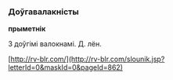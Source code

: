 ### Доўгавалакністы
**прыметнік**

З доўгімі валокнамі. Д. лён.

<a rel="author">[http://rv-blr.com/](http://rv-blr.com/slounik.jsp?letterId=0&maskId=0&pageId=862)</a>
